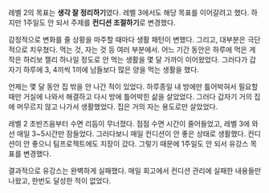 레벨 2의 목표는 **생각 잘 정리하기**였다. 레벨 3에서도 해당 목표를 이어갈려고 했다.
하지만 1주일도 안 되서 주제를 **컨디션 조절하기**로 변경했다.

감정적으로 변화를 줄 상황을 마주할 때마다 생활 패턴이 변했다. 그리고, 대부분은 극단적으로 치우쳤다. 먹는 것, 자는 것 등 여러 부분에서.
어느 기간 동안은 하루에 먹은 게 작은 하리보 젤리 하나일 정도로 안 먹는 생활을 몇 달 가까이 이어왔었다. 
그러다가 갑자기 하루에 3, 4끼씩 1끼에 남들보다 많은 양을 먹는 생활을 했다.

언제는 몇 달 동안 집 밖을 안 나간 적이 있었다. 하루종일 내 방에만 틀어박혀서 필요할 때만 거실에 나와서 해결하고 다시 방에 틀어박힌 삶을 살았었다.
그러다 갑자기 거의 집에 머무르지 않고 나가서 생활했었다. 집은 거의 자는 용도로만 살았었다.

레벨 2 초반즈음부터 수면 리듬이 무너졌다. 점점 수면 시간이 줄어들었고, 레벨 3에 와선 매일 3~5시간만 잠들었다.
그러다보니 매일 컨디션이 안 좋은 상태로 생활했다.
컨디션이 안 좋으니 팀프로젝트에도 지장이 갔다. 그렇기 때문에 1주일도 안 되서 유강스 목표를 변경했다.

결과적으로 유강스는 완벽하게 실패했다. 매일 회고에서 컨디션 관리에 실패한 내용들만 나왔고, 한번도 달성한 적이 없었다.

